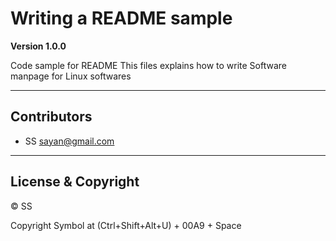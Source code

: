 # Writing a README sample

**Version 1.0.0**

Code sample for README
This files explains how to write Software manpage for Linux softwares

---

## Contributors

- SS <sayan@gmail.com>

---

## License & Copyright

© SS

Copyright Symbol at (Ctrl+Shift+Alt+U) + 00A9 + Space
